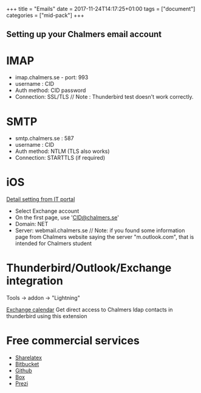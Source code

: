 +++
title =  "Emails"
date = 2017-11-24T14:17:25+01:00
tags = ["document"]
categories = ["mid-pack"]
+++

## Setting up your Chalmers email account


# IMAP
- imap.chalmers.se - port: 993
- username : CID
- Auth method: CID password
- Connection: SSL/TLS
// Note : Thunderbird test doesn't work correctly.

# SMTP
- smtp.chalmers.se : 587
- username : CID
- Auth method: NTLM (TLS also works)
- Connection: STARTTLS (if required)

# iOS
[Detail setting from IT portal](https://it.portal.chalmers.se/itportal/MobilSurfPlattaApple/Epost)
- Select Exchange account
- On the first page, use 'CID@chalmers.se'
- Domain: NET
- Server: webmail.chalmers.se
// Note: if you found some information page from Chalmers website saying the server "m.outlook.com", that is intended for Chalmers student

# Thunderbird/Outlook/Exchange integration
Tools -> addon -> "Lightning"

[Exchange calendar](https://github.com/Ericsson/exchangecalendar/releases) Get direct access to Chalmers ldap contacts in thunderbird using this extension

# Free commercial services
- [Sharelatex](https://sharelatex.com/)
- [Bitbucket](http://bitbucket.com)
- [Github](http://github.com)
- [Box](http://box.com)
- [Prezi](http://prezi.com)
